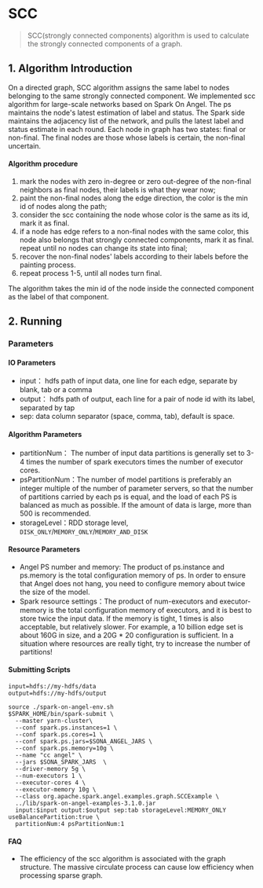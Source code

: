 # SCC

> SCC(strongly connected components) algorithm is used to calculate the strongly connected components of a graph.

## 1. Algorithm Introduction
On a directed graph, SCC algorithm assigns the same label to nodes belonging to the same strongly connected component. We implemented scc algorithm for large-scale networks based on Spark On Angel.
The ps maintains the node's latest estimation of label and status.
The Spark side maintains the adjacency list of the network, and pulls the latest label and status estimate in each round.
Each node in graph has two states: final or non-final. The final nodes are those whose labels is certain, the non-final uncertain.
#### Algorithm procedure
1. mark the nodes with zero in-degree or zero out-degree of the non-final neighbors as final nodes, their labels is what they wear now;
2. paint the non-final nodes along the edge direction, the color is the min id of nodes along the path;
3. consider the scc containing the node whose color is the same as its id, mark it as final.
4. if a node has edge refers to a non-final nodes with the same color, this node also belongs that strongly connected components, mark it as final. repeat until no nodes can change its state into final;
5. recover the non-final nodes' labels according to their labels before the painting process.
6. repeat process 1-5, until all nodes turn final.

The algorithm takes the min id of the node inside the connected component as the label of that component.

## 2. Running

### Parameters
#### IO Parameters
- input： hdfs path of input data, one line for each edge, separate by blank, tab or a comma
- output： hdfs path of output, each line for a pair of node id with its label, separated by tap
- sep: data column separator (space, comma, tab), default is space.

#### Algorithm Parameters
- partitionNum： The number of input data partitions is generally set to 3-4 times the number of spark executors times the number of executor cores.
- psPartitionNum：The number of model partitions is preferably an integer multiple of the number of parameter servers, so that the number of partitions carried by each ps is equal, and the load of each PS is balanced as much as possible. If the amount of data is large, more than 500 is recommended.
- storageLevel：RDD storage level, `DISK_ONLY`/`MEMORY_ONLY`/`MEMORY_AND_DISK`

#### Resource Parameters
- Angel PS number and memory: The product of ps.instance and ps.memory is the total configuration memory of ps. In order to ensure that Angel does not hang, you need to configure memory about twice the size of the model.
- Spark resource settings：The product of num-executors and executor-memory is the total configuration memory of executors, and it is best to store twice the input data. If the memory is tight, 1 times is also acceptable, but relatively slower. For example, a 10 billion edge set is about 160G in size, and a 20G * 20 configuration is sufficient. In a situation where resources are really tight, try to increase the number of partitions!

#### Submitting Scripts

```
input=hdfs://my-hdfs/data
output=hdfs://my-hdfs/output

source ./spark-on-angel-env.sh
$SPARK_HOME/bin/spark-submit \
  --master yarn-cluster\
  --conf spark.ps.instances=1 \
  --conf spark.ps.cores=1 \
  --conf spark.ps.jars=$SONA_ANGEL_JARS \
  --conf spark.ps.memory=10g \
  --name "cc angel" \
  --jars $SONA_SPARK_JARS  \
  --driver-memory 5g \
  --num-executors 1 \
  --executor-cores 4 \
  --executor-memory 10g \
  --class org.apache.spark.angel.examples.graph.SCCExample \
  ../lib/spark-on-angel-examples-3.1.0.jar
  input:$input output:$output sep:tab storageLevel:MEMORY_ONLY useBalancePartition:true \
  partitionNum:4 psPartitionNum:1
```

#### FAQ
- The efficiency of the scc algorithm is associated with the graph structure. The massive circulate process can cause low efficiency when processing sparse graph.